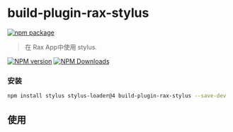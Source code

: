 # build-plugin-rax-stylus

[![npm package](https://nodei.co/npm/build-plugin-rax-stylus.png?downloads=true&downloadRank=true&stars=true)](https://www.npmjs.com/package/build-plugin-rax-stylus)

> 在 Rax App中使用 stylus.

[![NPM version](https://img.shields.io/npm/v/build-plugin-rax-stylus.svg?style=flat)](https://npmjs.org/package/build-plugin-rax-stylus)
[![NPM Downloads](https://img.shields.io/npm/dm/build-plugin-rax-stylus.svg?style=flat)](https://npmjs.org/package/build-plugin-rax-stylus)

### 安装

```bash
npm install stylus stylus-loader@4 build-plugin-rax-stylus --save-dev
```

## 使用

